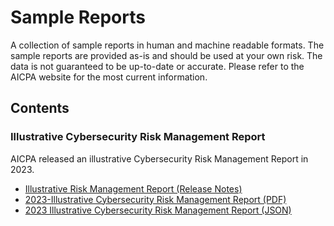 # Sample Reports

A collection of sample reports in human and machine readable formats. The sample reports are provided as-is and should be used at your own risk. The data is not guaranteed to be up-to-date or accurate. Please refer to the AICPA website for the most current information.

## Contents

### Illustrative Cybersecurity Risk Management Report

AICPA released an illustrative Cybersecurity Risk Management Report in 2023.

- [Illustrative Risk Management Report (Release Notes)](./2023-illustrative-cybersercurity-risk-management-report.release-notes.md)
- [2023-Illustrative Cybersecurity Risk Management Report (PDF)](./2023-illustrative-cybersercurity-risk-management-report.pdf)
- [2023 Illustrative Cybersecurity Risk Management Report (JSON)](./2023-illustrative-cybersercurity-risk-management-report.json)

